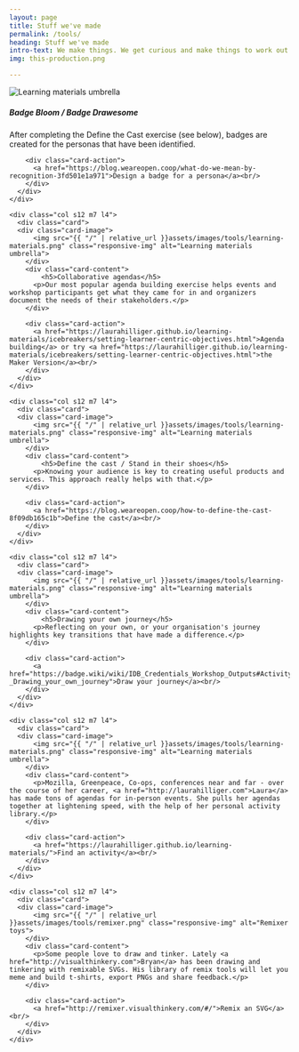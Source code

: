 ```yaml
---
layout: page
title: Stuff we've made
permalink: /tools/
heading: Stuff we've made
intro-text: We make things. We get curious and make things to work out ideas. Or we make things for clients. Or we make things just for fun. A lot of the things we've made are pretty useful. And they're openly licensed, so here you go!
img: this-production.png

---
```

<div class="row">
	<div class="col s12 m7 l4">
      <div class="card">
      <div class="card-image">
          <img src="{{ "/" | relative_url }}assets/images/tools/learning-materials.png" class="responsive-img" alt="Learning materials umbrella">
        </div>
        <div class="card-content">
	        <h5>Badge Bloom / Badge Drawesome</h5>
          <p>After completing the Define the Cast exercise (see below), badges are created for the personas that have been identified.</p>
        </div>
        
        <div class="card-action">
          <a href="https://blog.weareopen.coop/what-do-we-mean-by-recognition-3fd501e1a971">Design a badge for a persona</a><br/>
        </div>
      </div>
    </div>
    
    <div class="col s12 m7 l4">
      <div class="card">
      <div class="card-image">
          <img src="{{ "/" | relative_url }}assets/images/tools/learning-materials.png" class="responsive-img" alt="Learning materials umbrella">
        </div>
        <div class="card-content">
	        <h5>Collaborative agendas</h5>
          <p>Our most popular agenda building exercise helps events and workshop participants get what they came for in and organizers document the needs of their stakeholders.</p>
        </div>
        
        <div class="card-action">
          <a href="https://laurahilliger.github.io/learning-materials/icebreakers/setting-learner-centric-objectives.html">Agenda building</a> or try <a href="https://laurahilliger.github.io/learning-materials/icebreakers/setting-learner-centric-objectives.html">the Maker Version</a><br/>
        </div>
      </div>
    </div>

	<div class="col s12 m7 l4">
      <div class="card">
      <div class="card-image">
          <img src="{{ "/" | relative_url }}assets/images/tools/learning-materials.png" class="responsive-img" alt="Learning materials umbrella">
        </div>
        <div class="card-content">
	        <h5>Define the cast / Stand in their shoes</h5>
          <p>Knowing your audience is key to creating useful products and services. This approach really helps with that.</p>
        </div>
        
        <div class="card-action">
          <a href="https://blog.weareopen.coop/how-to-define-the-cast-8f09db165c1b">Define the cast</a><br/>
        </div>
      </div>
    </div>
    
    <div class="col s12 m7 l4">
      <div class="card">
      <div class="card-image">
          <img src="{{ "/" | relative_url }}assets/images/tools/learning-materials.png" class="responsive-img" alt="Learning materials umbrella">
        </div>
        <div class="card-content">
	        <h5>Drawing your own journey</h5>
          <p>Reflecting on your own, or your organisation's journey highlights key transitions that have made a difference.</p>
        </div>
        
        <div class="card-action">
          <a href="https://badge.wiki/wiki/IDB_Credentials_Workshop_Outputs#Activity_1_-_Drawing_your_own_journey">Draw your journey</a><br/>
        </div>
      </div>
    </div>
	
    <div class="col s12 m7 l4">
      <div class="card">
      <div class="card-image">
          <img src="{{ "/" | relative_url }}assets/images/tools/learning-materials.png" class="responsive-img" alt="Learning materials umbrella">
        </div>
        <div class="card-content">
          <p>Mozilla, Greenpeace, Co-ops, conferences near and far - over the course of her career, <a href="http://laurahilliger.com">Laura</a> has made tons of agendas for in-person events. She pulls her agendas together at lightening speed, with the help of her personal activity library.</p>
        </div>
        
        <div class="card-action">
          <a href="https://laurahilliger.github.io/learning-materials/">Find an activity</a><br/>
        </div>
      </div>
    </div>
    
    <div class="col s12 m7 l4">
      <div class="card">
      <div class="card-image">
          <img src="{{ "/" | relative_url }}assets/images/tools/remixer.png" class="responsive-img" alt="Remixer toys">
        </div>
        <div class="card-content">
          <p>Some people love to draw and tinker. Lately <a href="http://visualthinkery.com">Bryan</a> has been drawing and tinkering with remixable SVGs. His library of remix tools will let you meme and build t-shirts, export PNGs and share feedback.</p>
        </div>
        
        <div class="card-action">
          <a href="http://remixer.visualthinkery.com/#/">Remix an SVG</a><br/>
        </div>
      </div>
    </div>
    
    
</div>